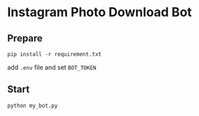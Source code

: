# Instagram Photo Download Bot

## Prepare
```
pip install -r requirement.txt
```
add `.env` file and set `BOT_TOKEN`

## Start
```
python my_bot.py
```